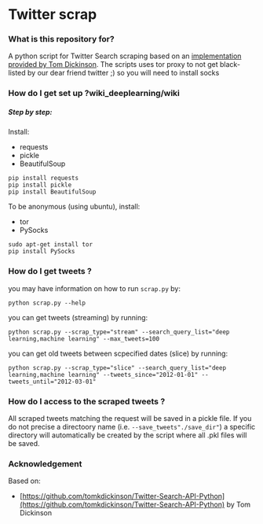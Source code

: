 # Twitter scrap #

### What is this repository for? 
A python script for Twitter Search scraping based on an [implementation provided by Tom Dickinson](https://github.com/tomkdickinson/Twitter-Search-API-Python). 
The scripts uses tor proxy to not get black-listed by our dear friend twitter ;) so you will need to install socks
### How do I get set up ?wiki_deeplearning/wiki
##### Step by step:
Install:
* requests 
* pickle
* BeautifulSoup
```
pip install requests
pip install pickle
pip install BeautifulSoup
```
To be anonymous (using ubuntu), install:
* tor 
* PySocks

```
sudo apt-get install tor
pip install PySocks
```

### How do I get tweets ?
you may have information on how to run ```scrap.py``` by:
```
python scrap.py --help
```
you can get tweets (streaming) by running:
```
python scrap.py --scrap_type="stream" --search_query_list="deep learning,machine learning" --max_tweets=100
```
you can get old tweets between scpecified dates (slice) by running:
```
python scrap.py --scrap_type="slice" --search_query_list="deep learning,machine learning" --tweets_since="2012-01-01" --tweets_until="2012-03-01"
```
### How do I access to the scraped tweets ?
All scraped tweets matching the request will be saved in a pickle file. If you do not precise a directoory name (i.e. ```--save_tweets"./save_dir"```) a specific directory will automatically be created by the script where all .pkl files will be saved.

### Acknowledgement
Based on:
* [https://github.com/tomkdickinson/Twitter-Search-API-Python](https://github.com/tomkdickinson/Twitter-Search-API-Python) by Tom Dickinson



